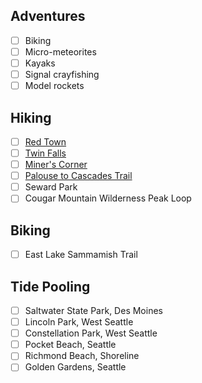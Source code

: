 ## Adventures
- [ ] Biking
- [ ] Micro-meteorites
- [ ] Kayaks
- [ ] Signal crayfishing
- [ ] Model rockets

## Hiking
- [ ] [Red Town](https://wta.org/go-hiking/hikes/redtown-meadow)
- [ ] [Twin Falls](https://wta.org/go-hiking/hikes/twin-falls-state-park)
- [ ] [Miner's Corner](https://snohomishcountywa.gov/Facilities/Facility/Details/Miners-Corner-57)
- [ ] [Palouse to Cascades Trail](https://wta.org/go-hiking/hikes/palouse-to-cascades-trail-homestead-valley-th-to-mine-creek-trestle)
- [ ] Seward Park
- [ ] Cougar Mountain Wilderness Peak Loop

## Biking
- [ ] East Lake Sammamish Trail

## Tide Pooling
- [ ] Saltwater State Park, Des Moines
- [ ] Lincoln Park, West Seattle
- [ ] Constellation Park, West Seattle
- [ ] Pocket Beach, Seattle
- [ ] Richmond Beach, Shoreline
- [ ] Golden Gardens, Seattle
